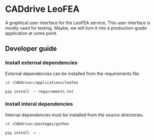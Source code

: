# CADdrive LeoFEA

A graphical user interface for the LeoFEA service. This user interface is mostly used for testing. Maybe, we will turn it into a production-grade application at some point.

## Developer guide

### Install external dependencies

External dependencies can be installed from the requirements file.

```sh
cd <CADdrive>/applications/leofea

pip install -r requirements.txt
```

### Install interal dependencies

Internal dependencies must be installed from the source directories.

```sh
cd <CADdrive>/packages/python

pip install -e .
```
